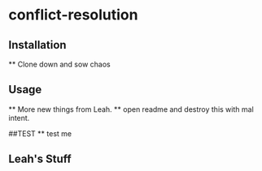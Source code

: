 # conflict-resolution

## Installation
 ** Clone down and sow chaos
 
## Usage
** More new things from Leah.
  ** open readme and destroy this with mal intent.
  
##TEST
  ** test me

  ## Leah's Stuff
